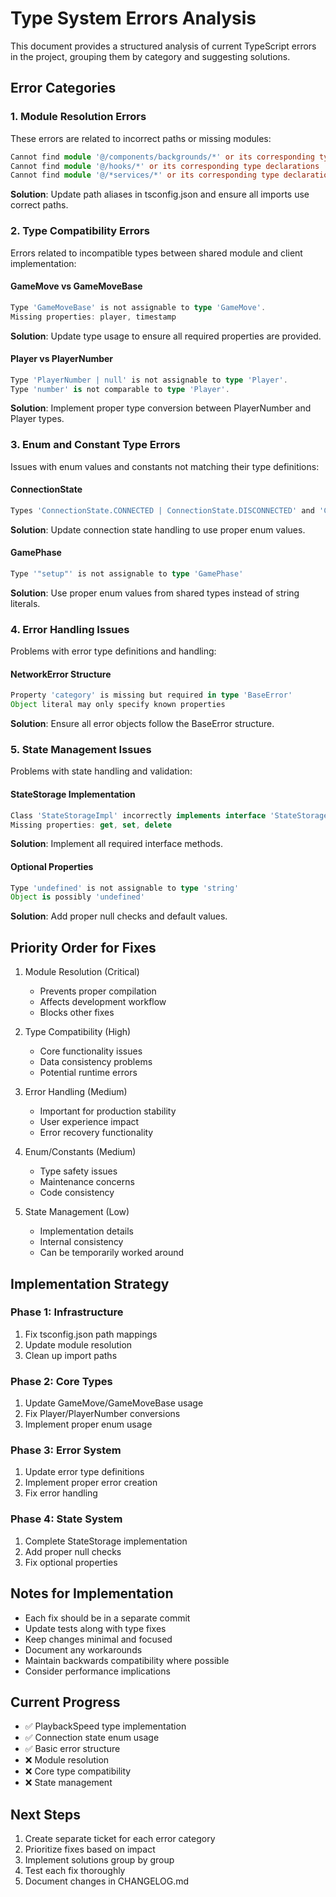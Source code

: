# Type System Errors Analysis

This document provides a structured analysis of current TypeScript errors in the project, grouping them by category and suggesting solutions.

## Error Categories

### 1. Module Resolution Errors
These errors are related to incorrect paths or missing modules:
```typescript
Cannot find module '@/components/backgrounds/*' or its corresponding type declarations
Cannot find module '@/hooks/*' or its corresponding type declarations
Cannot find module '@/*services/*' or its corresponding type declarations
```
**Solution**: Update path aliases in tsconfig.json and ensure all imports use correct paths.

### 2. Type Compatibility Errors
Errors related to incompatible types between shared module and client implementation:

#### GameMove vs GameMoveBase
```typescript
Type 'GameMoveBase' is not assignable to type 'GameMove'.
Missing properties: player, timestamp
```
**Solution**: Update type usage to ensure all required properties are provided.

#### Player vs PlayerNumber
```typescript
Type 'PlayerNumber | null' is not assignable to type 'Player'.
Type 'number' is not comparable to type 'Player'.
```
**Solution**: Implement proper type conversion between PlayerNumber and Player types.

### 3. Enum and Constant Type Errors
Issues with enum values and constants not matching their type definitions:

#### ConnectionState
```typescript
Types 'ConnectionState.CONNECTED | ConnectionState.DISCONNECTED' and 'ConnectionState.CONNECTING' have no overlap
```
**Solution**: Update connection state handling to use proper enum values.

#### GamePhase
```typescript
Type '"setup"' is not assignable to type 'GamePhase'
```
**Solution**: Use proper enum values from shared types instead of string literals.

### 4. Error Handling Issues
Problems with error type definitions and handling:

#### NetworkError Structure
```typescript
Property 'category' is missing but required in type 'BaseError'
Object literal may only specify known properties
```
**Solution**: Ensure all error objects follow the BaseError structure.

### 5. State Management Issues
Problems with state handling and validation:

#### StateStorage Implementation
```typescript
Class 'StateStorageImpl' incorrectly implements interface 'StateStorage'
Missing properties: get, set, delete
```
**Solution**: Implement all required interface methods.

#### Optional Properties
```typescript
Type 'undefined' is not assignable to type 'string'
Object is possibly 'undefined'
```
**Solution**: Add proper null checks and default values.

## Priority Order for Fixes

1. Module Resolution (Critical)
   - Prevents proper compilation
   - Affects development workflow
   - Blocks other fixes

2. Type Compatibility (High)
   - Core functionality issues
   - Data consistency problems
   - Potential runtime errors

3. Error Handling (Medium)
   - Important for production stability
   - User experience impact
   - Error recovery functionality

4. Enum/Constants (Medium)
   - Type safety issues
   - Maintenance concerns
   - Code consistency

5. State Management (Low)
   - Implementation details
   - Internal consistency
   - Can be temporarily worked around

## Implementation Strategy

### Phase 1: Infrastructure
1. Fix tsconfig.json path mappings
2. Update module resolution
3. Clean up import paths

### Phase 2: Core Types
1. Update GameMove/GameMoveBase usage
2. Fix Player/PlayerNumber conversions
3. Implement proper enum usage

### Phase 3: Error System
1. Update error type definitions
2. Implement proper error creation
3. Fix error handling

### Phase 4: State System
1. Complete StateStorage implementation
2. Add proper null checks
3. Fix optional properties

## Notes for Implementation

- Each fix should be in a separate commit
- Update tests along with type fixes
- Keep changes minimal and focused
- Document any workarounds
- Maintain backwards compatibility where possible
- Consider performance implications

## Current Progress

- ✅ PlaybackSpeed type implementation
- ✅ Connection state enum usage
- ✅ Basic error structure
- ❌ Module resolution
- ❌ Core type compatibility
- ❌ State management

## Next Steps

1. Create separate ticket for each error category
2. Prioritize fixes based on impact
3. Implement solutions group by group
4. Test each fix thoroughly
5. Document changes in CHANGELOG.md